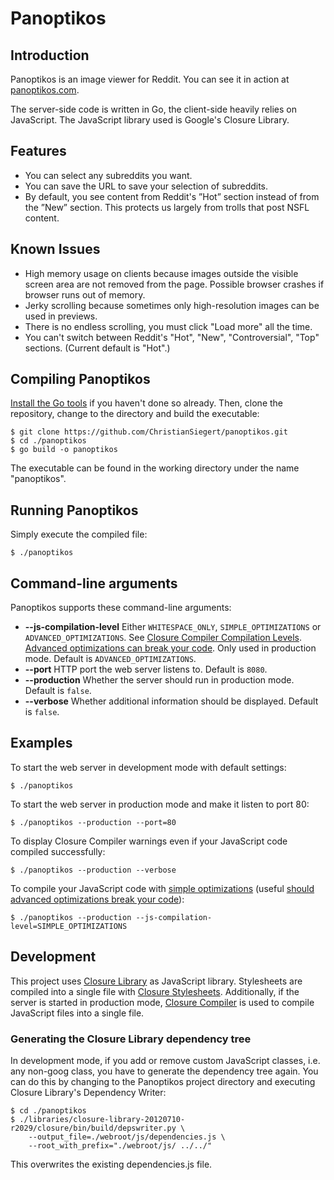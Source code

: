 # Panoptikos

## Introduction

Panoptikos is an image viewer for Reddit. You can see it in action at [panoptikos.com](http://panoptikos.com/).

The server-side code is written in Go, the client-side heavily relies on JavaScript. The JavaScript library used is Google's Closure Library.

## Features

* You can select any subreddits you want.
* You can save the URL to save your selection of subreddits.
* By default, you see content from Reddit's ”Hot” section instead of from the ”New” section. This protects us largely from trolls that post NSFL content.

## Known Issues

* High memory usage on clients because images outside the visible screen area are not removed from the page. Possible browser crashes if browser runs out of memory.
* Jerky scrolling because sometimes only high-resolution images can be used in previews.
* There is no endless scrolling, you must click "Load more" all the time.
* You can't switch between Reddit's "Hot", "New", "Controversial", "Top" sections. (Current default is "Hot".)

## Compiling Panoptikos

[Install the Go tools](http://golang.org/doc/install) if you haven't done so already. Then, clone the repository, change to the directory and build the executable:

	$ git clone https://github.com/ChristianSiegert/panoptikos.git
	$ cd ./panoptikos
	$ go build -o panoptikos

The executable can be found in the working directory under the name "panoptikos".

## Running Panoptikos

Simply execute the compiled file:

	$ ./panoptikos

## Command-line arguments

Panoptikos supports these command-line arguments:

* **--js-compilation-level** Either `WHITESPACE_ONLY`, `SIMPLE_OPTIMIZATIONS` or `ADVANCED_OPTIMIZATIONS`. See [Closure Compiler Compilation Levels](https://developers.google.com/closure/compiler/docs/compilation_levels). [Advanced optimizations can break your code](https://developers.google.com/closure/compiler/docs/api-tutorial3#dangers). Only used in production mode. Default is `ADVANCED_OPTIMIZATIONS`.
* **--port** HTTP port the web server listens to. Default is `8080`.
* **--production** Whether the server should run in production mode. Default is `false`.
* **--verbose** Whether additional information should be displayed. Default is `false`.

## Examples

To start the web server in development mode with default settings:

	$ ./panoptikos

To start the web server in production mode and make it listen to port 80:

	$ ./panoptikos --production --port=80

To display Closure Compiler warnings even if your JavaScript code compiled successfully:

	$ ./panoptikos --production --verbose

To compile your JavaScript code with [simple optimizations](https://developers.google.com/closure/compiler/docs/compilation_levels) (useful [should advanced optimizations break your code](https://developers.google.com/closure/compiler/docs/api-tutorial3#dangers)):

	$ ./panoptikos --production --js-compilation-level=SIMPLE_OPTIMIZATIONS

## Development

This project uses [Closure Library](https://developers.google.com/closure/library/) as JavaScript library. Stylesheets are compiled into a single file with [Closure Stylesheets](http://code.google.com/p/closure-stylesheets/). Additionally, if the server is started in production mode, [Closure Compiler](https://developers.google.com/closure/compiler/) is used to compile JavaScript files into a single file.

### Generating the Closure Library dependency tree

In development mode, if you add or remove custom JavaScript classes, i.e. any non-goog class, you have to generate the dependency tree again. You can do this by changing to the Panoptikos project directory and executing Closure Library's Dependency Writer:

	$ cd ./panoptikos
	$ ./libraries/closure-library-20120710-r2029/closure/bin/build/depswriter.py \
		--output_file=./webroot/js/dependencies.js \
		--root_with_prefix="./webroot/js/ ../../"

This overwrites the existing dependencies.js file.
